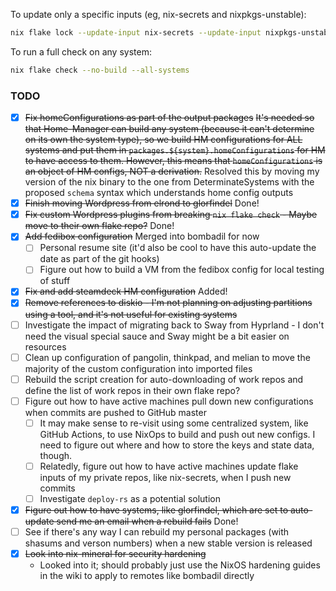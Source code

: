 To update only a specific inputs (eg, nix-secrets and nixpkgs-unstable):

```bash
nix flake lock --update-input nix-secrets --update-input nixpkgs-unstable
```

To run a full check on any system:

```bash
nix flake check --no-build --all-systems
```

### TODO

 * [X] ~~Fix homeConfigurations as part of the output packages~~
       ~~It's needed so that Home-Manager can build any system (because it can't determine on its own the system type), so we build HM configurations for ALL systems and put them in `packages.${system}.homeConfigurations` for HM to have access to them.  However, this means that `homeConfigurations` is an object of HM configs, NOT a derivation.~~
       Resolved this by moving my version of the nix binary to the one from DeterminateSystems with the proposed `schema` syntax which understands home config outputs
 * [X] ~~Finish moving Wordpress from elrond to glorfindel~~ Done!
 * [X] ~~Fix custom Wordpress plugins from breaking `nix flake check` - Maybe move to their own flake repo?~~ Done!
 * [X] ~~Add fedibox configuration~~ Merged into bombadil for now
   * [ ] Personal resume site (it'd also be cool to have this auto-update the date as part of the git hooks)
   * [ ] Figure out how to build a VM from the fedibox config for local testing of stuff
 * [X] ~~Fix and add steamdeck HM configuration~~ Added!
 * [x] ~~Remove references to diskio - I'm not planning on adjusting partitions using a tool, and it's not useful for existing systems~~
 * [ ] Investigate the impact of migrating back to Sway from Hyprland - I don't need the visual special sauce and Sway might be a bit easier on resources
 * [ ] Clean up configuration of pangolin, thinkpad, and melian to move the majority of the custom configuration into imported files
 * [ ] Rebuild the script creation for auto-downloading of work repos and define the list of work repos in their own flake repo?
 * [ ] Figure out how to have active machines pull down new configurations when commits are pushed to GitHub master
     * [ ] It may make sense to re-visit using some centralized system, like GitHub Actions, to use NixOps to build and push out new configs.  I need to figure out where and how to store the keys and state data, though.
     * [ ] Relatedly, figure out how to have active machines update flake inputs of my private repos, like nix-secrets, when I push new commits
     * [ ] Investigate `deploy-rs` as a potential solution
 * [X] ~~Figure out how to have systems, like glorfindel, which are set to auto-update send me an email when a rebuild fails~~ Done!
 * [ ] See if there's any way I can rebuild my personal packages (with shasums and verson numbers) when a new stable version is released
 * [X] ~~Look into nix-mineral for security hardening~~
     * Looked into it; should probably just use the NixOS hardening guides in the wiki to apply to remotes like bombadil directly
